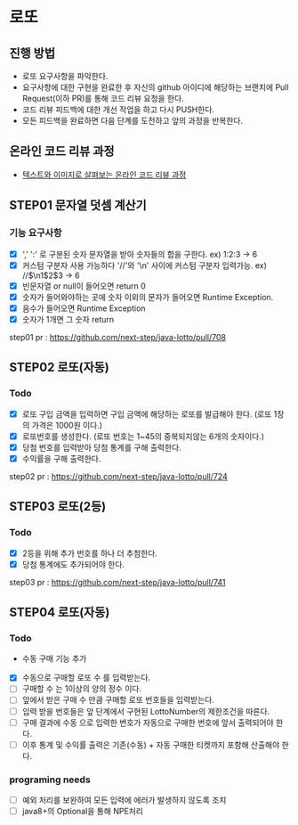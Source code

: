 # 로또
## 진행 방법
* 로또 요구사항을 파악한다.
* 요구사항에 대한 구현을 완료한 후 자신의 github 아이디에 해당하는 브랜치에 Pull Request(이하 PR)를 통해 코드 리뷰 요청을 한다.
* 코드 리뷰 피드백에 대한 개선 작업을 하고 다시 PUSH한다.
* 모든 피드백을 완료하면 다음 단계를 도전하고 앞의 과정을 반복한다.

## 온라인 코드 리뷰 과정
* [텍스트와 이미지로 살펴보는 온라인 코드 리뷰 과정](https://github.com/next-step/nextstep-docs/tree/master/codereview)

## STEP01 문자열 덧셈 계산기
### 기능 요구사항
- [x] ',' ':' 로 구분된 숫자 문자열을 받아 숫자들의 합을 구한다. ex) 1:2:3 -> 6
- [x] 커스텀 구분자 사용 가능하다 '//'와 '\n' 사이에 커스텀 구분자 입력가능. ex) //$\n1$2$3 -> 6
- [x] 빈문자열 or null이 들어오면 return 0
- [x] 숫자가 들어와야하는 곳에 숫자 이외의 문자가 들어오면 Runtime Exception.
- [x] 음수가 들어오면 Runtime Exception
- [x] 숫자가 1개면 그 숫자 return

step01 pr : https://github.com/next-step/java-lotto/pull/708

## STEP02 로또(자동)
### Todo
- [x] 로또 구입 금액을 입력하면 구입 금액에 해당하는 로또를 발급해야 한다. (로또 1장의 가격은 1000원 이다.)
- [x] 로또번호를 생성한다. (로또 번호는 1~45의 중복되지않는 6개의 숫자이다.)
- [x] 당첨 번호를 입력받아 당첨 통계를 구해 출력한다. 
- [x] 수익률을 구해 출력한다.

step02 pr : https://github.com/next-step/java-lotto/pull/724

## STEP03 로또(2등)
### Todo
- [x] 2등을 위해 추가 번호를 하나 더 추첨한다.
- [x] 당첨 통계에도 추가되어야 한다.

step03 pr : https://github.com/next-step/java-lotto/pull/741

## STEP04 로또(자동)
### Todo
- 수동 구매 기능 추가
- [x] 수동으로 구매할 로또 수 를 입력받는다.
- [ ] 구매할 수 는 1이상의 양의 정수 이다.
- [ ] 앞에서 받은 구매 수 만큼 구매할 로또 번호들을 입력받는다. 
- [ ] 입력 받을 번호들은 앞 단계에서 구현된 LottoNumber의 제한조건을 따른다.
- [ ] 구매 결과에 수동 으로 입력한 번호가 자동으로 구매한 번호에 앞서 출력되어야 한다.
- [ ] 이후 통계 및 수익률 출력은 기존(수동) + 자동 구매한 티켓까지 포함해 산출해야 한다.

### programing needs
- [ ] 예외 처리를 보완하여 모든 입력에 에러가 발생하지 않도록 조치
- [ ] java8+의 Optional을 통해 NPE처리
